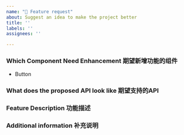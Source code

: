```yaml
---
name: "🎁 Feature request"
about: Suggest an idea to make the project better
title: ''
labels: ''
assignees: ''

---
```


### Which Component Need Enhancement 期望新增功能的组件
- Button

### What does the proposed API look like 期望支持的API

### Feature Description 功能描述

### Additional information 补充说明
